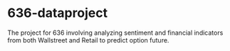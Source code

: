 # 636-dataproject
The project for 636 involving analyzing sentiment and financial indicators from both Wallstreet and Retail to predict option future.
